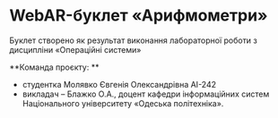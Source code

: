 # WebAR-буклет «Арифмометри»
Буклет створено як результат виконання лабораторної роботи з дисципліни «Операційні системи» 

**Команда проєкту: **
- студентка Молявко Євгенія Олександрівна AI-242
- викладач – Блажко О.А., доцент кафедри інформаційних систем Національного університету «Одеська політехніка».

